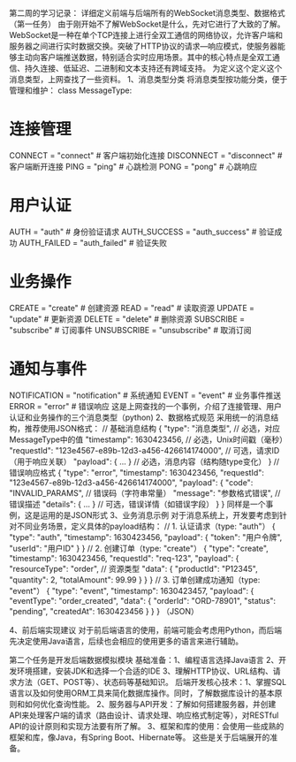 第二周的学习记录：
详细定义前端与后端所有的WebSocket消息类型、数据格式（第一任务）
由于刚开始不了解WebSocket是什么，先对它进行了大致的了解。WebSocket是一种在单个TCP连接上进行全双工通信的网络协议，允许客户端和服务器之间进行实时数据交换。突破了HTTP协议的请求—响应模式，使服务器能够主动向客户端推送数据，特别适合实时应用场景。其中的核心特点是全双工通信、持久连接、低延迟、二进制和文本支持还有跨域支持。
为定义这个定义这个消息类型，上网查找了一些资料。
1、消息类型分类
将消息类型按功能分类，便于管理和维护：
class MessageType:
 # 连接管理
CONNECT = "connect"  # 客户端初始化连接 DISCONNECT = "disconnect"  # 客户端断开连接 PING = "ping"  # 心跳检测
 PONG = "pong" # 心跳响应 
# 用户认证 
AUTH = "auth"  # 身份验证请求 
AUTH_SUCCESS = "auth_success"  # 验证成功 AUTH_FAILED = "auth_failed"  # 验证失败 
# 业务操作
 CREATE = "create"  # 创建资源 
READ = "read"  # 读取资源
 UPDATE = "update" # 更新资源 
DELETE = "delete" # 删除资源 
SUBSCRIBE = "subscribe" # 订阅事件 UNSUBSCRIBE = "unsubscribe" # 取消订阅 
# 通知与事件
 NOTIFICATION = "notification" # 系统通知 
EVENT = "event" # 业务事件推送
 ERROR = "error" # 错误响应
这是上网查找的一个事例，介绍了连接管理、用户认证和业务操作的三个消息类型（python)
2、数据格式规范
采用统一的消息结构，推荐使用JSON格式：
// 基础消息结构
 { 
    "type": "消息类型", // 必选，对应MessageType中的值 
    "timestamp": 1630423456, // 必选，Unix时间戳（毫秒）  
    "requestId": "123e4567-e89b-12d3-a456-426614174000", // 可选，请求ID（用于响应关联）
    "payload": { ... } // 必选，消息内容（结构随type变化） 
}
 // 错误响应格式
 {
    "type": "error",
    "timestamp": 1630423456,
    "requestId": "123e4567-e89b-12d3-a456-426614174000", 
    "payload": {
        "code": "INVALID_PARAMS", // 错误码（字符串常量） 
        "message": "参数格式错误", // 错误描述                             "details": { ... } // 可选，错误详情（如错误字段）
     }
 }
同样是一个事例，这是运用的是JSON形式
3、业务消息示例
对于消息系统上，开发要考虑到针对不同业务场景，定义具体的payload结构：
// 1. 认证请求（type: "auth"）
 {
     "type": "auth", 
     "timestamp": 1630423456,
     "payload": {
         "token": "用户令牌",
         "userId": "用户ID" 
       }
   }
 // 2. 创建订单（type: "create"）
 { 
     "type": "create", 
     "timestamp": 1630423456,
     "requestId": "req-123",
     "payload": {
         "resourceType": "order", // 资源类型
         "data": {
             "productId": "P12345",
             "quantity": 2,
             "totalAmount": 99.99 
            }
        }
    } 
// 3. 订单创建成功通知（type: "event"）
 { 
     "type": "event",
     "timestamp": 1630423457, 
     "payload": { 
           "eventType": "order_created", 
          "data": { 
              "orderId": "ORD-78901", 
              "status": "pending", 
              "createdAt": 1630423456
            }
        }
 }
（JSON）

4、前后端实现建议
对于前后端语言的使用，前端可能会考虑用Python，而后端先决定使用Java语言，后续也会相应的使用更多的语言来进行辅助。


第二个任务是开发后端数据模拟模块
基础准备：1、编程语言选择Java语言
                 2、开发环境搭建，安装JDK和选择一个合适的IDE
                 3、理解HTTP协议、URL结构、请求方法（GET、POST等）、状态码等基础知识。
后端开发核心技术：1、掌握SQL语言以及如何使用ORM工具来简化数据库操作。同时，了解数据库设计的基本原则和如何优化查询性能。
2、服务器与API开发：了解如何搭建服务器，并创建API来处理客户端的请求（路由设计、请求处理、响应格式制定等），对RESTful API的设计原则和实现方法要有所了解。
3、框架和库的使用：会使用一些成熟的框架和库，像Java，有Spring Boot、Hibernate等。
这些是关于后端展开的准备。


